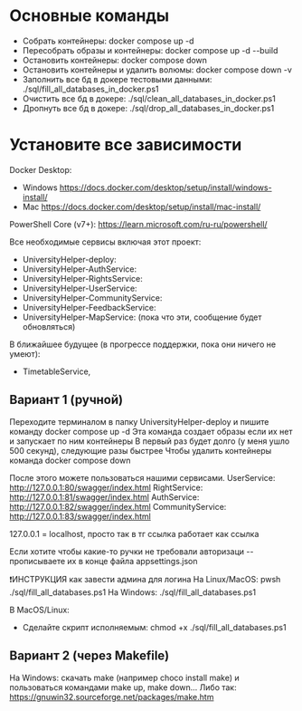 # Основные команды
- Собрать контейнеры: 
docker compose up -d
- Пересобрать образы и контейнеры: 
docker compose up -d --build
- Остановить контейнеры: 
docker compose down
- Остановить контейнеры и удалить волюмы: 
docker compose down -v
- Заполнить все бд в докере тестовыми данными:
./sql/fill_all_databases_in_docker.ps1
- Очистить все бд в докере:
./sql/clean_all_databases_in_docker.ps1
- Дропнуть все бд в докере:
./sql/drop_all_databases_in_docker.ps1

# Установите все зависимости

Docker Desktop:
- Windows https://docs.docker.com/desktop/setup/install/windows-install/
- Mac https://docs.docker.com/desktop/setup/install/mac-install/

PowerShell Core (v7+): https://learn.microsoft.com/ru-ru/powershell/

Все необходимые сервисы включая этот проект:
- UniversityHelper-deploy: 
- UniversityHelper-AuthService: 
- UniversityHelper-RightsService: 
- UniversityHelper-UserService: 
- UniversityHelper-CommunityService: 
- UniversityHelper-FeedbackService: 
- UniversityHelper-MapService: 
(пока что эти, сообщение будет обновляться)

В ближайшее будущее (в прогрессе поддержки, пока они ничего не умеют):
- TimetableService, 



## Вариант 1 (ручной)

Переходите терминалом в папку UniversityHelper-deploy и пишите команду
docker compose up -d
Эта команда создает образы если их нет и запускает по ним контейнеры
В первый раз будет долго (у меня ушло 500 секунд), следующие разы быстрее
Чтобы удалить контейнеры команда 
docker compose down

После этого можете пользоваться нашими сервисами. 
UserService:
http://127.0.0.1:80/swagger/index.html
RightService:
http://127.0.0.1:81/swagger/index.html
AuthService:
http://127.0.0.1:82/swagger/index.html
CommunityService:
http://127.0.0.1:83/swagger/index.html


127.0.0.1 = localhost, просто так в тг ссылка работает как ссылка

Если хотите чтобы какие-то ручки не требовали авторизаци -- прописываете их в конце файла appsettings.json

❗️ИНСТРУКЦИЯ как завести админа для логина 
На Linux/MacOS: pwsh ./sql/fill_all_databases.ps1
На Windows: ./sql/fill_all_databases.ps1

В MacOS/Linux:
- Сделайте скрипт исполняемым:
chmod +x ./sql/fill_all_databases.ps1

## Вариант 2 (через Makefile)
На Windows: скачать make (например choco install make) и пользоваться командами make up, make down...
Либо так: https://gnuwin32.sourceforge.net/packages/make.htm